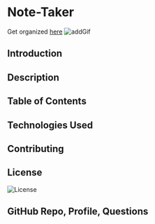 # Note-Taker
Get organized [here](https://damp-harbor-02616.herokuapp.com/)
![addGif](ofWorkingApp)


## Introduction


## Description


## Table of Contents

## Technologies Used


## Contributing

## License
![License](https://img.shields.io/badge/License-MIT-blue)

## GitHub Repo, Profile, Questions



